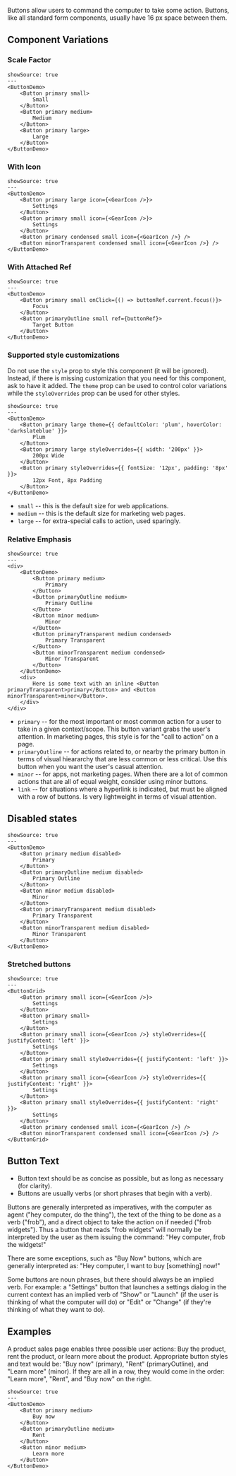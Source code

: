 Buttons allow users to command the computer to take some action. Buttons, like all standard form components, usually have 16 px space between them.

## Component Variations

### Scale Factor

```react
showSource: true
---
<ButtonDemo>
	<Button primary small>
		Small
	</Button>
	<Button primary medium>
		Medium
	</Button>
	<Button primary large>
		Large
	</Button>
</ButtonDemo>
```

### With Icon

```react
showSource: true
---
<ButtonDemo>
	<Button primary large icon={<GearIcon />}>
		Settings
	</Button>
	<Button primary small icon={<GearIcon />}>
		Settings
	</Button>
	<Button primary condensed small icon={<GearIcon />} />
	<Button minorTransparent condensed small icon={<GearIcon />} />
</ButtonDemo>
```

### With Attached Ref

```react
showSource: true
---
<ButtonDemo>
	<Button primary small onClick={() => buttonRef.current.focus()}>
		Focus
	</Button>
	<Button primaryOutline small ref={buttonRef}>
		Target Button
	</Button>
</ButtonDemo>
```

### Supported style customizations

Do not use the `style` prop to style this component (it will be ignored). Instead, if there is missing customization that you need for this component, ask to have it added. The `theme` prop can be used to control color variations while the `styleOverrides` prop can be used for other styles.

```react
showSource: true
---
<ButtonDemo>
	<Button primary large theme={{ defaultColor: 'plum', hoverColor: 'darkslateblue' }}>
		Plum
	</Button>
	<Button primary large styleOverrides={{ width: '200px' }}>
		200px Wide
	</Button>
	<Button primary styleOverrides={{ fontSize: '12px', padding: '8px' }}>
		12px Font, 8px Padding
	</Button>
</ButtonDemo>
```

- `small` -- this is the default size for web applications.
- `medium` -- this is the default size for marketing web pages.
- `large` -- for extra-special calls to action, used sparingly.

### Relative Emphasis

```react
showSource: true
---
<div>
	<ButtonDemo>
		<Button primary medium>
			Primary
		</Button>
		<Button primaryOutline medium>
			Primary Outline
		</Button>
		<Button minor medium>
			Minor
		</Button>
		<Button primaryTransparent medium condensed>
			Primary Transparent
		</Button>
		<Button minorTransparent medium condensed>
			Minor Transparent
		</Button>
	</ButtonDemo>
	<div>
		Here is some text with an inline <Button primaryTransparent>primary</Button> and <Button minorTransparent>minor</Button>.
	</div>
</div>
```

- `primary` -- for the most important or most common action for a user to take in a given context/scope. This button variant grabs the user's attention. In marketing pages, this style is for the "call to action" on a page.
- `primaryOutline` -- for actions related to, or nearby the primary button in terms of visual hieararchy that are less common or less critical. Use this button when you want the user's casual attention.
- `minor` -- for apps, not marketing pages. When there are a lot of common actions that are all of equal weight, consider using minor buttons.
- `link` -- for situations where a hyperlink is indicated, but must be aligned with a row of buttons. Is very lightweight in terms of visual attention.

## Disabled states

```react
showSource: true
---
<ButtonDemo>
	<Button primary medium disabled>
		Primary
	</Button>
	<Button primaryOutline medium disabled>
		Primary Outline
	</Button>
	<Button minor medium disabled>
		Minor
	</Button>
	<Button primaryTransparent medium disabled>
		Primary Transparent
	</Button>
	<Button minorTransparent medium disabled>
		Minor Transparent
	</Button>
</ButtonDemo>
```

### Stretched buttons

```react
showSource: true
---
<ButtonGrid>
	<Button primary small icon={<GearIcon />}>
		Settings
	</Button>
	<Button primary small>
		Settings
	</Button>
	<Button primary small icon={<GearIcon />} styleOverrides={{ justifyContent: 'left' }}>
		Settings
	</Button>
	<Button primary small styleOverrides={{ justifyContent: 'left' }}>
		Settings
	</Button>
	<Button primary small icon={<GearIcon />} styleOverrides={{ justifyContent: 'right' }}>
		Settings
	</Button>
	<Button primary small styleOverrides={{ justifyContent: 'right' }}>
		Settings
	</Button>
	<Button primary condensed small icon={<GearIcon />} />
	<Button minorTransparent condensed small icon={<GearIcon />} />
</ButtonGrid>
```

## Button Text

- Button text should be as concise as possible, but as long as necessary (for clarity).
- Buttons are usually verbs (or short phrases that begin with a verb).

Buttons are generally interpreted as imperatives, with the computer as agent ("hey computer, do the thing"), the text of the thing to be done as a verb ("frob"), and a direct object to take the action on if needed ("frob widgets"). Thus a button that reads "frob widgets" will normally be interpreted by the user as them issuing the command: "Hey computer, frob the widgets!"

There are some exceptions, such as "Buy Now" buttons, which are generally interpreted as: "Hey computer, I want to buy [something] now!"

Some buttons are noun phrases, but there should always be an implied verb. For example: a "Settings" button that launches a settings dialog in the current context has an implied verb of "Show" or "Launch" (if the user is thinking of what the computer will do) or "Edit" or "Change" (if they're thinking of what they want to do).

## Examples

A product sales page enables three possible user actions: Buy the product, rent the product, or learn more about the product. Appropriate button styles and text would be: "Buy now" (primary), "Rent" (primaryOutline), and "Learn more" (minor). If they are all in a row, they would come in the order: "Learn more", "Rent", and "Buy now" on the right.

```react
showSource: true
---
<ButtonDemo>
	<Button primary medium>
		Buy now
	</Button>
	<Button primaryOutline medium>
		Rent
	</Button>
	<Button minor medium>
		Learn more
	</Button>
</ButtonDemo>
```
